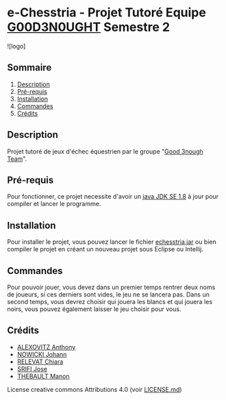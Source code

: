 # e-Chesstria - Projet Tutoré Equipe [G00D3N0UGHT](https://git-iutinfo.unice.fr/good3nought) Semestre 2

![logo]

## Sommaire

1. [Description](#Description)
2. [Pré-requis](#Pré-requis)
3. [Installation](#Installation)
4. [Commandes](#Commandes)
5. [Crédits](#Crédits)

## Description

Projet tutoré de jeux d'échec équestrien par le groupe "[Good 3nough Team](https://git-iutinfo.unice.fr/good3nought)".

## Pré-requis

Pour fonctionner, ce projet necessite d'avoir un [java JDK SE 1.8](https://www.oracle.com/technetwork/java/javase/downloads/jdk8-downloads-2133151.html) à jour pour compiler et lancer le programme.

## Installation

Pour installer le projet, vous pouvez lancer le fichier [echesstria.jar](#) ou bien compiler le projet en créant un nouveau projet sous Eclipse ou Intellij.

## Commandes

Pour pouvoir jouer, vous devez dans un premier temps rentrer deux noms de joueurs, si ces derniers sont vides, le jeu ne se lancera pas. Dans un second temps, vous devrez choisir qui jouera les blancs et qui jouera les noirs, vous pouvez également laisser le jeu choisir pour vous.

## Crédits

- [ALEXOVITZ Anthony](https://git-iutinfo.unice.fr/aa700867)
- [NOWICKI Johann](https://git-iutinfo.unice.fr/nj715143)
- [RELEVAT Chiara](https://git-iutinfo.unice.fr/rc804998)
- [SRIFI Jose](https://git-iutinfo.unice.fr/sj801446)
- [THEBAULT Manon](https://git-iutinfo.unice.fr/tm802036)

License creative commons Attributions 4.0 (voir [LICENSE.md](https://git-iutinfo.unice.fr/good3nought/echesstria/blob/master/LICENSE.md))